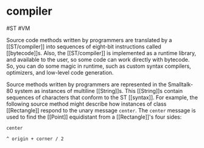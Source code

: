 # compiler
#ST #VM

Source code methods written by programmers are translated by a [[ST/compiler]] into sequences of eight-bit instructions called [[bytecode]]s. Also, the [[ST/compiler]] is implemented as a runtime library, and available to the user, so some code can work directly with bytecode. So, you can do some magic in runtime, such as custom syntax compilers, optimizers, and low-level code generation.

Source methods written by programmers are represented in the Smalltalk-80 system as instances of multiline [[String]]s. This [[String]]s contain sequences of characters that conform to the ST [[syntax]]. For example, the following source method might describe how instances of class [[Rectangle]] respond to the unary message `center`. The `center` message is used to find the [[Point]] equidistant from a [[Rectangle]]'s four sides:

```smalltalk
center

^ origin + corner / 2
```

